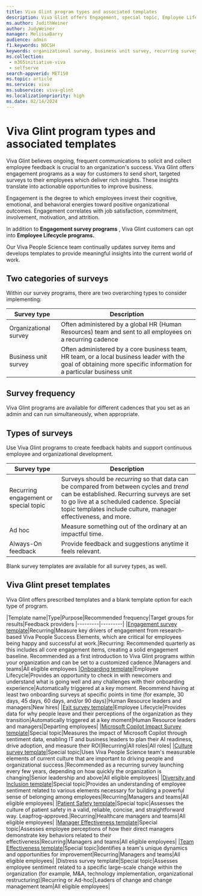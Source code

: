 ```yaml
---
title: Viva Glint program types and associated templates 
description: Viva Glint offers Engagement, special topic, Employee Lifecycle, and 360 feedback programs to surface insights and actions to improve businesses. 
ms.author: JudithWeiner
author: JudyWeiner
manager: MelissaBarry
audience: admin
f1.keywords: NOCSH
keywords: organizational survey, business unit survey, recurring survey, engagement survey, quarterly engagement, diversity, inclusion and belonging survey, culture survey, manager effectiveness survey, patient safety survey, team effectiveness survey, ad hoc surveys, always on feedback, employee lifecycle, lifecycle surveys, exit survey, onboarding survey, distress survey, survey frequency
ms.collection: 
 - m365initiative-viva
 - selfserve
search-appverid: MET150
ms.topic: article
ms.service: viva
ms.subservice: viva-glint
ms.localizationpriority: high
ms.date: 02/14/2024
---
```


# Viva Glint program types and associated templates

Viva Glint believes ongoing, frequent communications to solicit and collect employee feedback is crucial to an organization's success. Viva Glint offers engagement programs as a way for customers to send short, targeted surveys to their employees which deliver rich insights. These insights translate into actionable opportunities to improve business.

Engagement is the degree to which employees invest their cognitive, emotional, and behavioral energies toward positive organizational outcomes. Engagement correlates with job satisfaction, commitment, involvement, motivation, and attrition.

In addition to **Engagement survey programs** , Viva Glint customers can opt into **Employee Lifecycle programs.**

Our Viva People Science team continually updates survey items and develops templates to provide meaningful insights into the current world of work.

## Two categories of surveys 

Within our survey programs, there are two overarching types to consider implementing:

|Survey type|Description|
|-----------|-----------|
|Organizational survey| Often administered by a global HR (Human Resources) team and sent to all employees on a recurring cadence|
|Business unit survey|Often administered by a core business team, HR team, or a local business leader with the goal of obtaining more specific information for a particular business unit|

## Survey frequency 

Viva Glint programs are available for different cadences that you set as an admin and can run simultaneously, when appropriate.

## Types of surveys

Use Viva Glint programs to create feedback habits and support continuous employee and organizational development. 

|Survey type|Description|
|---------|---------|
|Recurring engagement or special topic|Surveys should be *recurring* so that data can be compared from between cycles and *trend* can be established. Recurring surveys are set to go live at a scheduled cadence. Special topic templates include culture, manager effectiveness, and more.|
|Ad hoc|Measure something out of the ordinary at an impactful time.
|Always-On feedback|Provide feedback and suggestions anytime it feels relevant. 

Blank survey templates are available for all survey types, as well.

## Viva Glint preset templates

Viva Glint offers prescribed templates and a blank template option for each type of program.

|Template name|Type|Purpose|Recommended frequency|Target groups for results|Feedback providers
|---------|---------|
|[Engagement survey template](https://go.microsoft.com/fwlink/?linkid=2231005)|Recurring|Measure key drivers of engagement from research-based Viva People Success Elements, which are critical for employees being happy and successful at work.|Recurring: Recommended quarterly as this includes all core engagement items, creating a solid engagement baseline. Recommended as a first introduction to Viva Glint programs within your organization and can be set to a customized cadence.|Managers and teams|All eligible employees
|[Onboarding template](https://go.microsoft.com/fwlink/?linkid=2231203)|Employee Lifecycle|Provides an opportunity to check in with newcomers and understand what is going well and any challenges with their onboarding experience|Automatically triggered at a key moment. Recommend having at least two onboarding surveys at specific points in time (for example, 30 days, 45 days, 60 days, and/or 90 days)|Human Resource leaders and managers|New hires|
|[Exit survey template](https://go.microsoft.com/fwlink/?linkid=2231203)|Employee Lifecycle|Provides data for why people leave and their perceptions of the organization as they transition|Automatically triggered at a key moment|Human Resource leaders and managers|Departing employees|
|[Microsoft Copilot Impact Survey template](https://go.microsoft.com/fwlink/?linkid=2261039)|Special topic|Measures the impact of Microsoft Copilot through sentiment data, enabling IT and business leaders to plan their AI readiness, drive adoption, and measure their ROI|Recurring|All roles|All roles|
|[Culture survey template](https://go.microsoft.com/fwlink/?linkid=2264200)|Special topic|Uses Viva People Science team's measurable elements of current culture that are important to driving people and organizational success.|Recommended as a recurring survey launching every few years, depending on how quickly the organization is changing|Senior leadership and above|All eligible employees|
|[Diversity and Inclusion template](/viva/glint/setup/diversity-inclusion)|Special topic|Provides an understanding of employee sentiment related to various elements necessary for building a powerful sense of belonging among employees|Recurring|Managers and teams|All eligible employees|
|[Patient Safety template](/viva/glint/setup/patient-safety-survey)|Special topic|Assesses the culture of patient safety in a valid, reliable, concise, and straightforward way. Leapfrog-approved.|Recurring|Healthcare managers and teams|All eligible employees|
|[Manager Effectiveness template](https://go.microsoft.com/fwlink/?linkid=2231106)|Special topic|Assesses employee perceptions of how their direct managers demonstrate key behaviors related to their effectiveness|Recurring|Managers and teams|All eligible employees|
|[Team Effectiveness template](https://go.microsoft.com/fwlink/?linkid=2231201)|Special topic|Identifies a team's unique dynamics and opportunities for improvement|Recurring|Managers and teams|All eligible employees|
|Distress survey template|Special topic|Assesses employee sentiment related to a specific large-scale change within the organization (for example, M&A, technology implementation, organizational restructuring)|Recurring or Ad-hoc|Leaders of change and change management team|All eligible employees|
